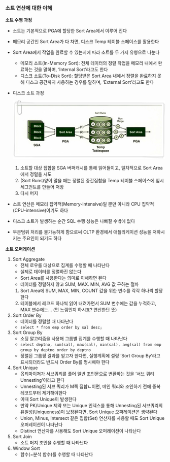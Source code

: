 ### 소트 연산에 대한 이해

**소트 수행 과정**

- 소트는 기본적으로 PGA에 할당한 Sort Area에서 이루어 진다
- 메모리 공간인 Sort Area가 다 차면, 디스크 Temp 테이블 스페이스를 활용한다
- Sort Area에서 작업을 완료할 수 있는지에 따라 소트를 두 가지 유형으로 나눈다
    - 메모리 소트(In-Memory Sort): 전체 테이터의 정렬 작업을 메모리 내에서 완료하는 것을 말하며, ‘Internal Sort’라고도 한다
    - 디스크 소트(To-Disk Sort): 할당받은 Sort Area 내에서 정렬을 완료하지 못해 디스크 공간까지 사용하는 경우를 말하며, ‘External Sort’라고도 한다
- 디스크 소트 과정

  ![img.png](images/img.png)

    1. 소트할 대상 집합을 SGA 버퍼캐시를 통해 읽어들이고, 일차적으로 Sort Area에서 정렬을 시도
    2. (Sort Runs)양이 많을 때는 정렬된 중간집합을 Temp 테이블 스페이스에 임시 세그먼트를 만들어 저장
    3. 다시 머지
- 소트 연산은 메모리 집약적(Memory-intensive)일 뿐만 아니라 CPU 집약적(CPU-intensive)이기도 하다
- 디스크 소트가 발생하는 순간 SQL 수행 성능은 나빠질 수밖에 없다
- 부분범위 처리를 불가능하게 함으로써 OLTP 환경에서 애플리케이션 성능을 저하시키는 주요인이 되기도 하다

**소트 오퍼레이션**

1. Sort Aggregate
    - 전체 로우를 대상으로 집계를 수행할 때 나타난다
    - 실제로 데이터를 정렬하진 않는다
    - Sort Area를 사용한다는 의미로 이해하면 된다
    - 데이터를 정렬하지 않고 SUM, MAX. MIN, AVG 값 구하는 절차
    1. Sort Area에 SUM, MAX, MIN, COUNT 값을 위한 변수를 각각 하나씩 할당한다
    2. 테이블에서 레코드 하나씩 읽어 내려가면서 SUM 변수에는 값을 누적하고, MAX 변수에는… (먼 느낌인지 하시죠? 연산한단 뜻)
2. Sort Order By
    - 데이터를 정렬할 때 나타난다
    - `select * from emp order by sal desc;`
3. Sort Group By
    - 소팅 알고리즘을 사용해 그룹별 집계를 수행할 때 나타난다
    - `select deptno, sum(sal), max(sal), min(sal), avg(sal) from emp group by deptno order by deptno`
    - 정렬된 그룹핑 결과를 얻고자 한다면, 실행계획에 설령 ‘Sort Group By’라고 표시되더라도 반드시 Order By를 명시해야 한다
4. Sort Unique
    - 옵티마이저가 서브쿼리를 풀어 일반 조인문으로 변환하는 것을 ‘서브 쿼리 Unnesting’이라고 한다
    - Unnesting된 서브 쿼리가 M쪽 집합ㄴ이면, 메인 쿼리와 조인하기 전에 중복 레코드부터 제거해야한다
    - 이때 Sort Unique이 발생한다
    - 만약 PK/Unique 제약 또는 Unique 인덱스를 통해 Unnesting된 서브쿼리의 유일성(Uniqueness)이 보장된다면, Sort Unique 오퍼레이션은 생략된다
    - Union, Minus, Intersect 같은 집합(Set) 연산자를 사용할 때도 Sort Unique 오퍼레이션이 나타난다
    - Distinct 연산자를 사용해도 Sort Unique 오퍼레이션이 나타난다
5. Sort Join
    - 소트 머지 조인을 수행할 때 나타난다
6. Window Sort
    - 함수(=분석 함수)를 수행할 때 나타난다
